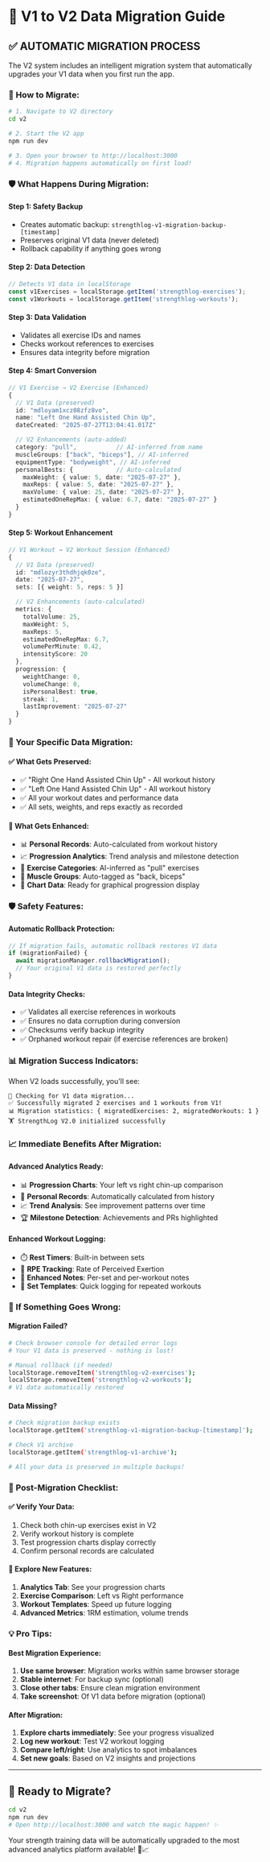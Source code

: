 # 🔄 V1 to V2 Data Migration Guide

## ✅ **AUTOMATIC MIGRATION PROCESS**

The V2 system includes an intelligent migration system that automatically upgrades your V1 data when you first run the app.

### **🚀 How to Migrate:**

```bash
# 1. Navigate to V2 directory
cd v2

# 2. Start the V2 app
npm run dev

# 3. Open your browser to http://localhost:3000
# 4. Migration happens automatically on first load!
```

### **🛡️ What Happens During Migration:**

#### **Step 1: Safety Backup**
- Creates automatic backup: `strengthlog-v1-migration-backup-[timestamp]`
- Preserves original V1 data (never deleted)
- Rollback capability if anything goes wrong

#### **Step 2: Data Detection**
```javascript
// Detects V1 data in localStorage
const v1Exercises = localStorage.getItem('strengthlog-exercises');
const v1Workouts = localStorage.getItem('strengthlog-workouts');
```

#### **Step 3: Data Validation**
- Validates all exercise IDs and names
- Checks workout references to exercises
- Ensures data integrity before migration

#### **Step 4: Smart Conversion**
```typescript
// V1 Exercise → V2 Exercise (Enhanced)
{
  // V1 Data (preserved)
  id: "mdloyam1xcz08zfz8vo",
  name: "Left One Hand Assisted Chin Up",
  dateCreated: "2025-07-27T13:04:41.017Z"

  // V2 Enhancements (auto-added)
  category: "pull",           // AI-inferred from name
  muscleGroups: ["back", "biceps"], // AI-inferred
  equipmentType: "bodyweight", // AI-inferred
  personalBests: {            // Auto-calculated
    maxWeight: { value: 5, date: "2025-07-27" },
    maxReps: { value: 5, date: "2025-07-27" },
    maxVolume: { value: 25, date: "2025-07-27" },
    estimatedOneRepMax: { value: 6.7, date: "2025-07-27" }
  }
}
```

#### **Step 5: Workout Enhancement**
```typescript
// V1 Workout → V2 Workout Session (Enhanced)
{
  // V1 Data (preserved)
  id: "mdlozyr3thdhjqk0ze",
  date: "2025-07-27",
  sets: [{ weight: 5, reps: 5 }]

  // V2 Enhancements (auto-calculated)
  metrics: {
    totalVolume: 25,
    maxWeight: 5,
    maxReps: 5,
    estimatedOneRepMax: 6.7,
    volumePerMinute: 0.42,
    intensityScore: 20
  },
  progression: {
    weightChange: 0,
    volumeChange: 0,
    isPersonalBest: true,
    streak: 1,
    lastImprovement: "2025-07-27"
  }
}
```

### **🎯 Your Specific Data Migration:**

#### **✅ What Gets Preserved:**
- ✅ "Right One Hand Assisted Chin Up" - All workout history
- ✅ "Left One Hand Assisted Chin Up" - All workout history
- ✅ All your workout dates and performance data
- ✅ All sets, weights, and reps exactly as recorded

#### **🚀 What Gets Enhanced:**
- 📊 **Personal Records**: Auto-calculated from workout history
- 📈 **Progression Analytics**: Trend analysis and milestone detection
- 🎯 **Exercise Categories**: AI-inferred as "pull" exercises
- 💪 **Muscle Groups**: Auto-tagged as "back, biceps"
- 📱 **Chart Data**: Ready for graphical progression display

### **🛡️ Safety Features:**

#### **Automatic Rollback Protection:**
```javascript
// If migration fails, automatic rollback restores V1 data
if (migrationFailed) {
  await migrationManager.rollbackMigration();
  // Your original V1 data is restored perfectly
}
```

#### **Data Integrity Checks:**
- ✅ Validates all exercise references in workouts
- ✅ Ensures no data corruption during conversion
- ✅ Checksums verify backup integrity
- ✅ Orphaned workout repair (if exercise references are broken)

### **📊 Migration Success Indicators:**

When V2 loads successfully, you'll see:
```
🔄 Checking for V1 data migration...
✅ Successfully migrated 2 exercises and 1 workouts from V1!
📊 Migration statistics: { migratedExercises: 2, migratedWorkouts: 1 }
🏋️ StrengthLog V2.0 initialized successfully
```

### **📈 Immediate Benefits After Migration:**

#### **Advanced Analytics Ready:**
- 📊 **Progression Charts**: Your left vs right chin-up comparison
- 🎯 **Personal Records**: Automatically calculated from history
- 📈 **Trend Analysis**: See improvement patterns over time
- 🏆 **Milestone Detection**: Achievements and PRs highlighted

#### **Enhanced Workout Logging:**
- ⏱️ **Rest Timers**: Built-in between sets
- 💪 **RPE Tracking**: Rate of Perceived Exertion
- 📝 **Enhanced Notes**: Per-set and per-workout notes
- 🔢 **Set Templates**: Quick logging for repeated workouts

### **🚨 If Something Goes Wrong:**

#### **Migration Failed?**
```bash
# Check browser console for detailed error logs
# Your V1 data is preserved - nothing is lost!

# Manual rollback (if needed)
localStorage.removeItem('strengthlog-v2-exercises');
localStorage.removeItem('strengthlog-v2-workouts');
# V1 data automatically restored
```

#### **Data Missing?**
```bash
# Check migration backup exists
localStorage.getItem('strengthlog-v1-migration-backup-[timestamp]');

# Check V1 archive
localStorage.getItem('strengthlog-v1-archive');

# All your data is preserved in multiple backups!
```

### **🎉 Post-Migration Checklist:**

#### **✅ Verify Your Data:**
1. Check both chin-up exercises exist in V2
2. Verify workout history is complete
3. Test progression charts display correctly
4. Confirm personal records are calculated

#### **🚀 Explore New Features:**
1. **Analytics Tab**: See your progression charts
2. **Exercise Comparison**: Left vs Right performance
3. **Workout Templates**: Speed up future logging
4. **Advanced Metrics**: 1RM estimation, volume trends

### **💡 Pro Tips:**

#### **Best Migration Experience:**
1. **Use same browser**: Migration works within same browser storage
2. **Stable internet**: For backup sync (optional)
3. **Close other tabs**: Ensure clean migration environment
4. **Take screenshot**: Of V1 data before migration (optional)

#### **After Migration:**
1. **Explore charts immediately**: See your progress visualized
2. **Log new workout**: Test V2 workout logging
3. **Compare left/right**: Use analytics to spot imbalances
4. **Set new goals**: Based on V2 insights and projections

---

## 🎯 **Ready to Migrate?**

```bash
cd v2
npm run dev
# Open http://localhost:3000 and watch the magic happen! ✨
```

Your strength training data will be automatically upgraded to the most advanced analytics platform available! 💪📈